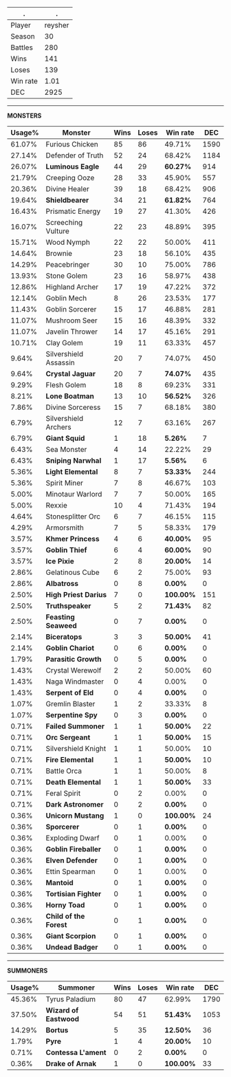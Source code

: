 .|.
|-|-
Player|reysher
Season|30
Battles|280
Wins|141
Loses|139
Win rate|1.01
DEC|2925

---
**MONSTERS**

Usage%|Monster|Wins|Loses|Win rate|DEC|
-|-|-|-|-|-|
61.07%|Furious Chicken|85|86|49.71%|1590|
27.14%|Defender of Truth|52|24|68.42%|1184|
26.07%|**Luminous Eagle**|44|29|**60.27%**|914|
21.79%|Creeping Ooze|28|33|45.90%|557|
20.36%|Divine Healer|39|18|68.42%|906|
19.64%|**Shieldbearer**|34|21|**61.82%**|764|
16.43%|Prismatic Energy|19|27|41.30%|426|
16.07%|Screeching Vulture|22|23|48.89%|395|
15.71%|Wood Nymph|22|22|50.00%|411|
14.64%|Brownie|23|18|56.10%|435|
14.29%|Peacebringer|30|10|75.00%|786|
13.93%|Stone Golem|23|16|58.97%|438|
12.86%|Highland Archer|17|19|47.22%|372|
12.14%|Goblin Mech|8|26|23.53%|177|
11.43%|Goblin Sorcerer|15|17|46.88%|281|
11.07%|Mushroom Seer|15|16|48.39%|332|
11.07%|Javelin Thrower|14|17|45.16%|291|
10.71%|Clay Golem|19|11|63.33%|457|
9.64%|Silvershield Assassin|20|7|74.07%|450|
9.64%|**Crystal Jaguar**|20|7|**74.07%**|435|
9.29%|Flesh Golem|18|8|69.23%|331|
8.21%|**Lone Boatman**|13|10|**56.52%**|326|
7.86%|Divine Sorceress|15|7|68.18%|380|
6.79%|Silvershield Archers|12|7|63.16%|267|
6.79%|**Giant Squid**|1|18|**5.26%**|7|
6.43%|Sea Monster|4|14|22.22%|29|
6.43%|**Sniping Narwhal**|1|17|**5.56%**|6|
5.36%|**Light Elemental**|8|7|**53.33%**|244|
5.36%|Spirit Miner|7|8|46.67%|103|
5.00%|Minotaur Warlord|7|7|50.00%|165|
5.00%|Rexxie|10|4|71.43%|194|
4.64%|Stonesplitter Orc|6|7|46.15%|115|
4.29%|Armorsmith|7|5|58.33%|179|
3.57%|**Khmer Princess**|4|6|**40.00%**|95|
3.57%|**Goblin Thief**|6|4|**60.00%**|90|
3.57%|**Ice Pixie**|2|8|**20.00%**|14|
2.86%|Gelatinous Cube|6|2|75.00%|93|
2.86%|**Albatross**|0|8|**0.00%**|0|
2.50%|**High Priest Darius**|7|0|**100.00%**|151|
2.50%|**Truthspeaker**|5|2|**71.43%**|82|
2.50%|**Feasting Seaweed**|0|7|**0.00%**|0|
2.14%|**Biceratops**|3|3|**50.00%**|41|
2.14%|**Goblin Chariot**|0|6|**0.00%**|0|
1.79%|**Parasitic Growth**|0|5|**0.00%**|0|
1.43%|Crystal Werewolf|2|2|50.00%|60|
1.43%|Naga Windmaster|0|4|0.00%|0|
1.43%|**Serpent of Eld**|0|4|**0.00%**|0|
1.07%|Gremlin Blaster|1|2|33.33%|8|
1.07%|**Serpentine Spy**|0|3|**0.00%**|0|
0.71%|**Failed Summoner**|1|1|**50.00%**|22|
0.71%|**Orc Sergeant**|1|1|**50.00%**|15|
0.71%|Silvershield Knight|1|1|50.00%|10|
0.71%|**Fire Elemental**|1|1|**50.00%**|10|
0.71%|Battle Orca|1|1|50.00%|8|
0.71%|**Death Elemental**|1|1|**50.00%**|33|
0.71%|Feral Spirit|0|2|0.00%|0|
0.71%|**Dark Astronomer**|0|2|**0.00%**|0|
0.36%|**Unicorn Mustang**|1|0|**100.00%**|24|
0.36%|**Sporcerer**|0|1|**0.00%**|0|
0.36%|Exploding Dwarf|0|1|0.00%|0|
0.36%|**Goblin Fireballer**|0|1|**0.00%**|0|
0.36%|**Elven Defender**|0|1|**0.00%**|0|
0.36%|Ettin Spearman|0|1|0.00%|0|
0.36%|**Mantoid**|0|1|**0.00%**|0|
0.36%|**Tortisian Fighter**|0|1|**0.00%**|0|
0.36%|**Horny Toad**|0|1|**0.00%**|0|
0.36%|**Child of the Forest**|0|1|**0.00%**|0|
0.36%|**Giant Scorpion**|0|1|**0.00%**|0|
0.36%|**Undead Badger**|0|1|**0.00%**|0|

---
**SUMMONERS**

Usage%|Summoner|Wins|Loses|Win rate|DEC|
-|-|-|-|-|-|
45.36%|Tyrus Paladium|80|47|62.99%|1790|
37.50%|**Wizard of Eastwood**|54|51|**51.43%**|1053|
14.29%|**Bortus**|5|35|**12.50%**|36|
1.79%|**Pyre**|1|4|**20.00%**|10|
0.71%|**Contessa L'ament**|0|2|**0.00%**|0|
0.36%|**Drake of Arnak**|1|0|**100.00%**|33|
